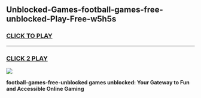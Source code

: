 
## Unblocked-Games-football-games-free-unblocked-Play-Free-w5h5s
<h3>
<a href="https://premium76.site?title=football-games-free-unblocked&ref=20A">CLICK TO PLAY</a></h3>
<hr>

<h3>
<a href="https://premium76.site?title=football-games-free-unblocked&ref=20A">CLICK 2 PLAY</a>
  
</h3>

<a href="https://premium76.site?title=football-games-free-unblocked&ref=20A"><img src="https://clearcache.store/games.png"></a>


**football-games-free-unblocked games unblocked: Your Gateway to Fun and Accessible Online Gaming**
